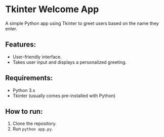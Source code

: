 # Tkinter Welcome App

A simple Python app using Tkinter to greet users based on the name they enter.

## Features:
- User-friendly interface.
- Takes user input and displays a personalized greeting.

## Requirements:
- Python 3.x
- Tkinter (usually comes pre-installed with Python)

## How to run:
1. Clone the repository.
2. Run `python app.py`.

